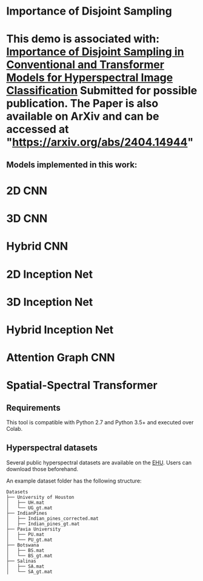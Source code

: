 # Importance of Disjoint Sampling

# This demo is associated with: [Importance of Disjoint Sampling in Conventional and Transformer Models for Hyperspectral Image Classification]() Submitted for possible publication. The Paper is also available on ArXiv and can be accessed at "https://arxiv.org/abs/2404.14944"

## Models implemented in this work:
# 2D CNN
# 3D CNN
# Hybrid CNN
# 2D Inception Net
# 3D Inception Net
# Hybrid Inception Net
# Attention Graph CNN
# Spatial-Spectral Transformer

## Requirements

This tool is compatible with Python 2.7 and Python 3.5+ and executed over Colab.

## Hyperspectral datasets

Several public hyperspectral datasets are available on the [EHU]([http://www.ehu.eus/ccwintco/index.php?title=Hyperspectral_Remote_Sensing_Scenes](https://www.ehu.eus/ccwintco/index.php/Hyperspectral_Remote_Sensing_Scenes)). Users can download those beforehand. 

An example dataset folder has the following structure:
```
Datasets
├── University of Houston
│   ├── UH.mat
│   └── UG_gt.mat
├── IndianPines
│   ├── Indian_pines_corrected.mat
│   ├── Indian_pines_gt.mat
├── Pavia University
│   ├── PU.mat
│   └── PU_gt.mat
├── Botswana
│   ├── BS.mat
│   └── BS_gt.mat
├── Salinas
│   ├── SA.mat
│   └── SA_gt.mat
```
